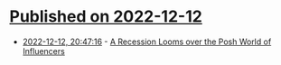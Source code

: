 # [Published on 2022-12-12](index.md)

* [2022-12-12, 20:47:16](https://news.ycombinator.com/item?id=33960046) - [A Recession Looms over the Posh World of Influencers](https://www.wired.com/story/recession-influencer-backlash/)
